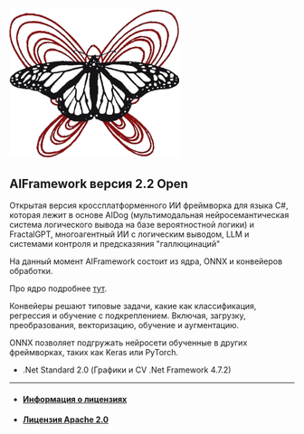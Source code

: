 <img src="https://github.com/AIFramework/AIFrameworkOpen/blob/main/Docs/img/logo.png?raw=true" width=300 />

## AIFramework версия 2.2 Open
Открытая версия кроссплатформенного ИИ фреймворка для языка C#, которая лежит в основе AIDog (мультимодальная нейросемантическая система логического вывода на базе вероятностной логики) и FractalGPT, многоагентный ИИ с логическим выводом, LLM и системами контроля и предсказяния "галлюцинаций"

На данный момент AIFramework состоит из ядра, ONNX и конвейеров обработки.

Про ядро подробнее [тут](https://github.com/AIFramework/AIFrameworkOpen/wiki).

Конвейеры решают типовые задачи, какие как классификация, регрессия и обучение с подкреплением. Включая, загрузку, преобразования, векторизацию, обучение и аугментацию.

ONNX позволяет подгружать нейросети обученные в других фреймворках, таких как Keras или PyTorch.

* .Net Standard 2.0 (Графики и CV .Net Framework 4.7.2)

---
* #### [Информация о лицензиях](https://github.com/AIFramework/AIFrameworkOpen/blob/main/Docs/INFO.md)
* #### [Лицензия Apache 2.0](https://github.com/AIFramework/AIFrameworkOpen/blob/main/LICENSE)
